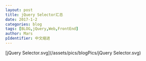 ```yaml
---
layout: post
title: jQuery Selector汇总
date: 2017-1-2
categories: blog
tags: [BLOG,jQuery,Web,FrontEnd]
author: Mars
pIdentifier: 中文缩进
---
```


[jQuery Selector.svg](/assets/pics/blogPics/jQuery Selector.svg)
